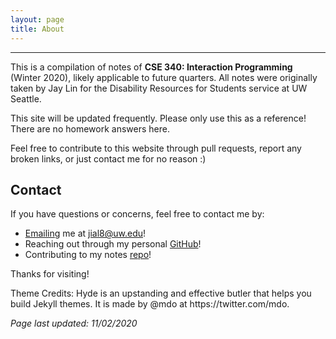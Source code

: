 ```yaml
---
layout: page
title: About
---
```


<hr>

This is a compilation of notes of **CSE 340: Interaction Programming** (Winter 2020), likely applicable to future quarters. All notes were originally taken by Jay Lin for the Disability Resources for Students service at UW Seattle.

This site will be updated frequently. Please only use this as a reference! There are no homework answers here.

Feel free to contribute to this website through pull requests, report any broken links, or just contact me for no reason :)

## Contact

If you have questions or concerns, feel free to contact me by:
* [Emailing](mailto:jial8@uw.edu) me at jial8@uw.edu!
* Reaching out through my personal [GitHub](https://github.com/JetPlaneJJ)!
* Contributing to my notes [repo](https://github.com/JetPlaneJJ/CSE340-Notes-MasterList)!

Thanks for visiting!

<p class="message">
  Theme Credits: Hyde is an upstanding and effective butler that helps you build Jekyll themes. It is made by @mdo at https://twitter.com/mdo.  
</p>

*Page last updated: 11/02/2020*